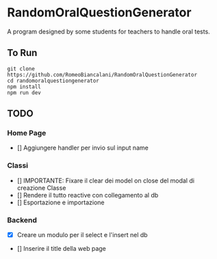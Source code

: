 # RandomOralQuestionGenerator

A program designed by some students for teachers to handle oral tests.

## To Run

```
git clone https://github.com/RomeoBiancalani/RandomOralQuestionGenerator
cd randomoralquestiongenerator
npm install
npm run dev
```

## TODO

### Home Page

- [] Aggiungere handler per invio sul input name

### Classi

- [] IMPORTANTE: Fixare il clear dei model on close del modal di creazione Classe
- [] Rendere il tutto reactive con collegamento al db
- [] Esportazione e importazione

### Backend

- [x] Creare un modulo per il select e l'insert nel db
- [] Inserire il title della web page
